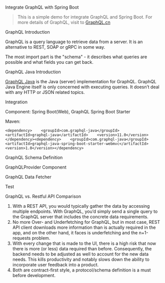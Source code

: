 Integrate GraphQL with Spring Boot

> This is a simple demo for integrate GraphQL and Spring Boot. For more details of GraphQL, visit to [GraphQL.cn](https://graphql.cn/)

GraphQL Introduction

GraphQL is a query language to retrieve data from a server. It is an alternative to REST, SOAP or gRPC in some way.

The most import part is the "schema" - it describes what queries are possible and what fields you can get back. 

GraphQL Java Introduction

[GraphQL Java](https://www.graphql-java.com/) is the Java (server) implementation for GraphQL. GraphQL Java Engine itself is only concerned with executing queries. It doesn’t deal with any HTTP or JSON related topics.

Integration

Component: Spring Boot(Web), GraphQL Spring Boot Starter

Maven:

```
<dependency>    <groupId>com.graphql-java</groupId>    <artifactId>graphql-java</artifactId>    <version>11.0</version></dependency><dependency>    <groupId>com.graphql-java</groupId>    <artifactId>graphql-java-spring-boot-starter-webmvc</artifactId>    <version>1.0</version></dependency>
```

GraphQL Schema Definition

GraphQLProvider Component

GraphQL Data Fetcher

Test

GraphQL vs. Restful API Comparison

1. With a REST API, you would typically gather the data by accessing multiple endpoints. With GraphQL, you’d simply send a single query to the GraphQL server that includes the concrete data requirements.
2. No more Over- and Underfetching for GraphQL, but in most case, REST API client downloads more information than is actually required in the app, and on the other hand, it faces is underfetching and the n+1-requests problem.
3. With every change that is made to the UI, there is a high risk that now there is more (or less) data required than before. Consequently, the backend needs to be adjusted as well to account for the new data needs. This kills productivity and notably slows down the ability to incorporate user feedback into a product.
4. Both are contract-first style, a protocol/schema definition is a must before development.